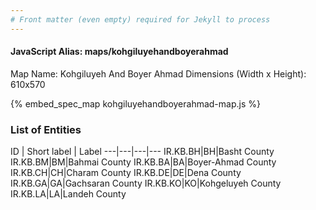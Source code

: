```yaml
---
# Front matter (even empty) required for Jekyll to process
---
```


#### JavaScript Alias: maps/kohgiluyehandboyerahmad

Map Name: Kohgiluyeh And Boyer Ahmad
Dimensions (Width x Height): 610x570



{% embed_spec_map kohgiluyehandboyerahmad-map.js %}

### List of Entities

ID | Short label | Label
---|---|---|---
IR.KB.BH|BH|Basht County
IR.KB.BM|BM|Bahmai County
IR.KB.BA|BA|Boyer-Ahmad County
IR.KB.CH|CH|Charam County
IR.KB.DE|DE|Dena County
IR.KB.GA|GA|Gachsaran County
IR.KB.KO|KO|Kohgeluyeh County
IR.KB.LA|LA|Landeh County